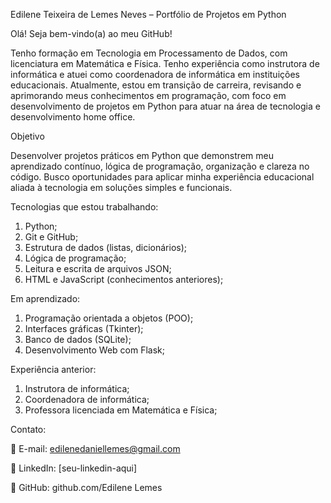 Edilene Teixeira de Lemes Neves – Portfólio de Projetos em Python

Olá! Seja bem-vindo(a) ao meu GitHub! 

   Tenho formação em Tecnologia em Processamento de Dados, com licenciatura em Matemática e Física. Tenho experiência como instrutora de informática e atuei como coordenadora de informática em instituições educacionais. Atualmente, estou em transição de carreira, revisando e aprimorando meus conhecimentos em programação, com foco em desenvolvimento de projetos em Python para atuar na área de tecnologia e desenvolvimento home office.

   Objetivo
   
   Desenvolver projetos práticos em Python que demonstrem meu aprendizado contínuo, lógica de programação, organização e clareza no código. Busco oportunidades para aplicar minha experiência educacional aliada à tecnologia em soluções simples e funcionais.
   
   Tecnologias que estou trabalhando:
   
   1) Python;
   2) Git e GitHub;
   3) Estrutura de dados (listas, dicionários);
   4) Lógica de programação;
   5) Leitura e escrita de arquivos JSON;
   6) HTML e JavaScript (conhecimentos anteriores);

Em aprendizado:

1) Programação orientada a objetos (POO);
2) Interfaces gráficas (Tkinter);
3) Banco de dados (SQLite);
4) Desenvolvimento Web com Flask;

Experiência anterior:

1) Instrutora de informática;
2) Coordenadora de informática;
3) Professora licenciada em Matemática e Física;

Contato:

📧 E-mail: edilenedaniellemes@gmail.com

🔗 LinkedIn: [seu-linkedin-aqui]

📂 GitHub: github.com/Edilene Lemes
